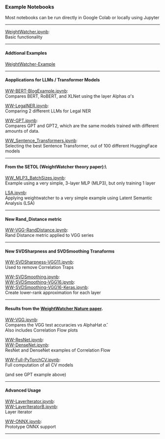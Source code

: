 ### Example Notebooks

Most notebooks can be run directly in Google Colab or locally using Jupyter
<hr>

[WeightWatcher.ipynb](WeightWatcher.ipynb):\
Basic functionality

<hr>

#### Addtional Examples
[WeightWatcher-Example](https://github.com/CalculatedContent/WeightWatcher-Examples)


<hr>

#### Aopplications for LLMs / Transformer Models

[WW-BERT-BlogExample.ipynb](WW-BERT-BlogExample.ipynb):\
Compares BERT, RoBERT, and XLNet using the layer Alphas $\alpha$'s

[WW-LegalNER.ipynb](WW-LegalNER.ipynb):\
Comparing 2 different LLMs for Legal NER

 
[WW-GPT.ipynb](WW-GPT.ipynb):\
Compares GPT and GPT2, which are the same models trained with different amounts of data.

[WW_Sentence_Transformers.ipynb](WW_Sentence_Transformers.ipynb):\
Selecting the best Sentence Transformer, out of 100 different HuggingFace models

<hr>

#### From the SETOL (WeightWatcher theory paper):\
[WW_MLP3_BatchSizes.ipynb](WW_MLP3_BatchSizes.ipynb):\
Example using a very simple, 3-layer MLP (MLP3), but only training 1 layer

[LSA.ipynb](LSA.ipynb):\
Applying weightwatcher to a very simple example using Latent Semantic Analysis (LSA)


<hr>

#### New Rand_Distance metric

[WW-VGG-RandDistance.ipynb](WW-VGG-RandDistance.ipynb):\
Rand Distance metric applied to VGG series

<hr>

#### New SVDSharpness and SVDSmoothing Tranaforms

[WW-SVDSharpness-VGG11.ipynb](WW-SVDSharpness-VGG11.ipynb):\
Used to remove Correlation Traps

[WW-SVDSmoothing.ipynb](WW-SVDSmoothing.ipynb):\
[WW-SVDSmoothing-VGG16.ipynb](WW-SVDSmoothing-VGG16.ipynb):\
[WW-SVDSmoothing-VGG16-Keras.ipynb](WW-SVDSmoothing-VGG16-Keras.ipynb):\
Create lower-rank approximation for each layer

<hr>

#### Results from the [WeightWatcher Nature paper](https://www.nature.com/articles/s41467-021-24025-8).


[WW-VGG.ipynb](WW-VGG.ipynb):\
Compares the VGG test accuracies vs AlphaHat $\hat{\alpha}$. \
Also includes Correlation Flow plots

[WW-ResNet.ipynb](WW-ResNet.ipynb):\
[WW-DenseNet.ipynb](WW-DenseNet.ipynb):\
ResNet and DenseNet examples of Correlation Flow 

[WW-Full-PyTorchCV.ipynb](WW-Full-PyTorchCV.ipynb):\
Full computation of all CV models

(and see GPT example above)

<hr>

#### Advanced Usage 

[WW-LayerIterator.ipynb](WW-LayerIterator.ipynb):\
[WW-LayerIteratorB.ipynb](WW-LayerIteratorN.ipynb):\
Layer iterator

[WW-ONNX.ipynb](WW-ONNX.ipynb):\
Prototype ONNX support


<hr>




